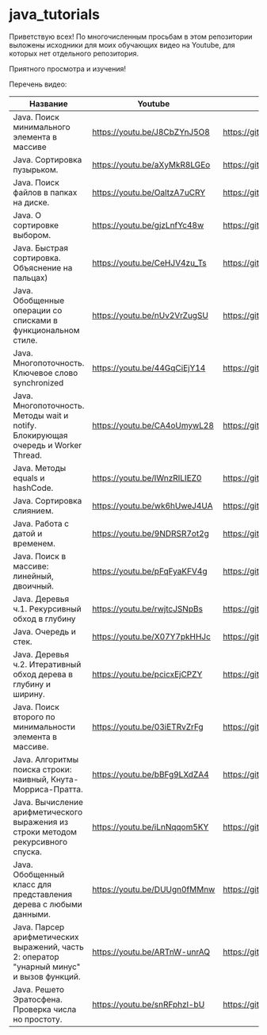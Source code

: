 # java_tutorials
Приветствую всех! 
По многочисленным просьбам в этом репозитории выложены исходники для моих обучающих видео на Youtube, для которых нет отдельного репозитория.

Приятного просмотра и изучения!

Перечень видео:

Название|Youtube|Исходники
--------|-------|---------
 Java. Поиск минимального элемента в массиве|https://youtu.be/J8CbZYnJ5O8|https://github.com/Arhiser/java_tutorials/blob/master/src/ru/arhiser/minimal/Main.java
 Java. Сортировка пузырьком.|https://youtu.be/aXyMkR8LGEo|https://github.com/Arhiser/java_tutorials/blob/master/src/ru/arhiser/sort/BubbleSort.java
 Java. Поиск файлов в папках на диске.|https://youtu.be/OaltzA7uCRY|https://github.com/Arhiser/java_tutorials/blob/master/src/ru/arhiser/file_search/files.java
 Java. О сортировке выбором.|https://youtu.be/gjzLnfYc48w|https://github.com/Arhiser/java_tutorials/blob/master/src/ru/arhiser/sort/SelectionSort.java
 Java. Быстрая сортировка. Объяснение на пальцах)|https://youtu.be/CeHJV4zu_Ts|https://github.com/Arhiser/java_tutorials/blob/master/src/ru/arhiser/sort/QuickSort.java
 Java. Обобщенные операции со списками в функциональном стиле.|https://youtu.be/nUv2VrZugSU|https://github.com/Arhiser/java_tutorials/tree/master/src/ru/arhiser/funcops
 Java. Многопоточность. Ключевое слово synchronized|https://youtu.be/44GqCiEjY14|https://github.com/Arhiser/java_tutorials/blob/master/src/ru/arhiser/multithreading/synchro/Syncro.java
 Java. Многопоточность. Методы wait и notify. Блокирующая очередь и Worker Thread.|https://youtu.be/CA4oUmywL28|https://github.com/Arhiser/java_tutorials/tree/master/src/ru/arhiser/multithreading/queue
 Java. Методы equals и hashCode.|https://youtu.be/lWnzRILIEZ0|https://github.com/Arhiser/java_tutorials/tree/master/src/ru/arhiser/equals
 Java. Сортировка слиянием.|https://youtu.be/wk6hUweJ4UA|https://github.com/Arhiser/java_tutorials/blob/master/src/ru/arhiser/sort/MergeSort.java
 Java. Работа с датой и временем.|https://youtu.be/9NDRSR7ot2g|https://github.com/Arhiser/java_tutorials/tree/master/src/ru/arhiser/time
 Java. Поиск в массиве: линейный, двоичный.|https://youtu.be/pFqFyaKFV4g|https://github.com/Arhiser/java_tutorials/blob/master/src/ru/arhiser/search/Search.java
Java. Деревья ч.1. Рекурсивный обход в глубину|https://youtu.be/rwjtcJSNpBs|https://github.com/Arhiser/java_tutorials/blob/master/src/ru/arhiser/tree1/tree.java
Java. Очередь и стек.|https://youtu.be/X07Y7pkHHJc|https://github.com/Arhiser/java_tutorials/tree/master/src/ru/arhiser/stack
Java. Деревья ч.2. Итеративный обход дерева в глубину и ширину.|https://youtu.be/pcicxEjCPZY|https://github.com/Arhiser/java_tutorials/tree/master/src/ru/arhiser/tree2
Java. Поиск второго по минимальности элемента в массиве.|https://youtu.be/03iETRvZrFg|https://github.com/Arhiser/java_tutorials/blob/master/src/ru/arhiser/second_minimal/Main.java
Java. Алгоритмы поиска строки: наивный, Кнута-Морриса-Пратта.|https://youtu.be/bBFg9LXdZA4|https://github.com/Arhiser/java_tutorials/blob/master/src/ru/arhiser/string_search/Main.java
Java. Вычисление арифметического выражения из строки методом рекурсивного спуска.|https://youtu.be/iLnNqqom5KY|https://github.com/Arhiser/java_tutorials/blob/master/src/ru/arhiser/parser/Main.java
Java. Обобщенный класс для представления дерева с любыми данными.|https://youtu.be/DUUgn0fMMnw|https://github.com/Arhiser/java_tutorials/tree/master/src/ru/arhiser/tree3
Java. Парсер арифметических выражений, часть 2: оператор "унарный минус" и вызов функций.|https://youtu.be/ARTnW-unrAQ|https://github.com/Arhiser/java_tutorials/blob/master/src/ru/arhiser/parserfunc/Main.java
Java. Решето Эратосфена. Проверка числа но простоту.|https://youtu.be/snRFphzl-bU|https://github.com/Arhiser/java_tutorials/tree/master/src/ru/arhiser/primenums
